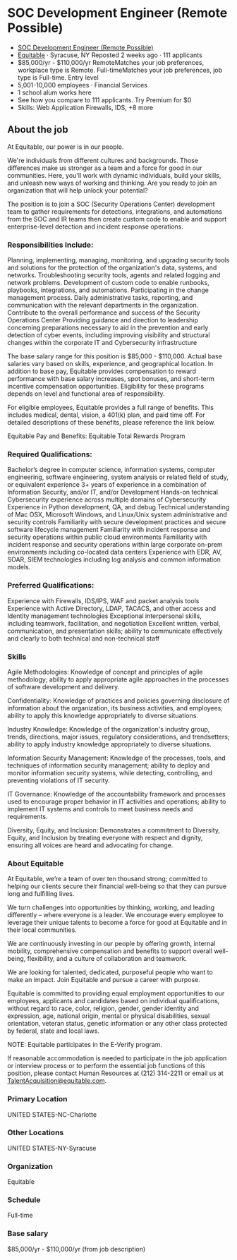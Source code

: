 # SOC Development Engineer (Remote Possible)
- [SOC Development Engineer (Remote Possible)](https://www.linkedin.com/jobs/view/3726209129/?alternateChannel=search&refId=2LOBt2RyJ%2FVhfnzHaaKZxQ%3D%3D&trackingId=4xODTW%2BHtBIBq61is7ha2A%3D%3D&trk=d_flagship3_search_srp_jobs)
- [Equitable](https://www.linkedin.com/company/equitable-financial/life/951b5d7d-c00e-4d7e-94a3-adf79caa9461/) · Syracuse, NY Reposted  2 weeks ago  · 111 applicants
- $85,000/yr - $110,000/yr  RemoteMatches your job preferences, workplace type is Remote.  Full-timeMatches your job preferences, job type is Full-time.  Entry level
- 5,001-10,000 employees · Financial Services
- 1 school alum works here
- See how you compare to 111 applicants. Try Premium for $0
- Skills: Web Application Firewalls, IDS, +8 more




## About the job
At Equitable, our power is in our people.

We're individuals from different cultures and backgrounds. Those differences make us stronger as a team and a force for good in our communities. Here, you'll work with dynamic individuals, build your skills, and unleash new ways of working and thinking. Are you ready to join an organization that will help unlock your potential?

The position is to join a SOC (Security Operations Center) development team to gather requirements for detections, integrations, and automations from the SOC and IR teams then create custom code to enable and support enterprise-level detection and incident response operations.

### Responsibilities Include:

Planning, implementing, managing, monitoring, and upgrading security tools and solutions for the protection of the organization's data, systems, and networks.
Troubleshooting security tools, agents and related logging and network problems.
Development of custom code to enable runbooks, playbooks, integrations, and automations.
Participating in the change management process.
Daily administrative tasks, reporting, and communication with the relevant departments in the organization.
Contribute to the overall performance and success of the Security Operations Center
Providing guidance and direction to leadership concerning preparations necessary to aid in the prevention and early detection of cyber events, including improving visibility and structural changes within the corporate IT and Cybersecurity infrastructure

The base salary range for this position is $85,000 - $110,000. Actual base salaries vary based on skills, experience, and geographical location. In addition to base pay, Equitable provides compensation to reward performance with base salary increases, spot bonuses, and short-term incentive compensation opportunities. Eligibility for these programs depends on level and functional area of responsibility.

For eligible employees, Equitable provides a full range of benefits. This includes medical, dental, vision, a 401(k) plan, and paid time off. For detailed descriptions of these benefits, please reference the link below.

Equitable Pay and Benefits: Equitable Total Rewards Program

### Required Qualifications:

Bachelor’s degree in computer science, information systems, computer engineering, software engineering, system analysis or related field of study, or equivalent experience
3+ years of experience in a combination of Information Security, and/or IT, and/or Development
Hands-on technical Cybersecurity experience across multiple domains of Cybersecurity
Experience in Python development, QA, and debug
Technical understanding of Mac OSX, Microsoft Windows, and Linux/Unix system administrative and security controls
Familiarity with secure development practices and secure software lifecycle management
Familiarity with incident response and security operations within public cloud environments
Familiarity with incident response and security operations within large corporate on-prem environments including co-located data centers
Experience with EDR, AV, SOAR, SIEM technologies including log analysis and common information models.

### Preferred Qualifications:

Experience with Firewalls, IDS/IPS, WAF and packet analysis tools
Experience with Active Directory, LDAP, TACACS, and other access and Identity management technologies
Exceptional interpersonal skills, including teamwork, facilitation, and negotiation
Excellent written, verbal, communication, and presentation skills; ability to communicate effectively and clearly to both technical and non-technical staff

### Skills

Agile Methodologies: Knowledge of concept and principles of agile methodology; ability to apply appropriate agile approaches in the processes of software development and delivery.

Confidentiality: Knowledge of practices and policies governing disclosure of information about the organization, its business activities, and employees; ability to apply this knowledge appropriately to diverse situations.

Industry Knowledge: Knowledge of the organization's industry group, trends, directions, major issues, regulatory considerations, and trendsetters; ability to apply industry knowledge appropriately to diverse situations.

Information Security Management: Knowledge of the processes, tools, and techniques of information security management; ability to deploy and monitor information security systems, while detecting, controlling, and preventing violations of IT security.

IT Governance: Knowledge of the accountability framework and processes used to encourage proper behavior in IT activities and operations; ability to implement IT systems and controls to meet business needs and requirements.

Diversity, Equity, and Inclusion: Demonstrates a commitment to Diversity, Equity, and Inclusion by treating everyone with respect and dignity, ensuring all voices are heard and advocating for change.

### About Equitable

At Equitable, we’re a team of over ten thousand strong; committed to helping our clients secure their financial well-being so that they can pursue long and fulfilling lives.

We turn challenges into opportunities by thinking, working, and leading differently – where everyone is a leader. We encourage every employee to leverage their unique talents to become a force for good at Equitable and in their local communities.

We are continuously investing in our people by offering growth, internal mobility, comprehensive compensation and benefits to support overall well-being, flexibility, and a culture of collaboration and teamwork.

We are looking for talented, dedicated, purposeful people who want to make an impact. Join Equitable and pursue a career with purpose.

Equitable is committed to providing equal employment opportunities to our employees, applicants and candidates based on individual qualifications, without regard to race, color, religion, gender, gender identity and expression, age, national origin, mental or physical disabilities, sexual orientation, veteran status, genetic information or any other class protected by federal, state and local laws.

NOTE: Equitable participates in the E-Verify program.

If reasonable accommodation is needed to participate in the job application or interview process or to perform the essential job functions of this position, please contact Human Resources at (212) 314-2211 or email us at TalentAcquisition@equitable.com.

### Primary Location

UNITED STATES-NC-Charlotte

### Other Locations

UNITED STATES-NY-Syracuse

### Organization

Equitable

### Schedule

Full-time

### Base salary
$85,000/yr - $110,000/yr (from job description)